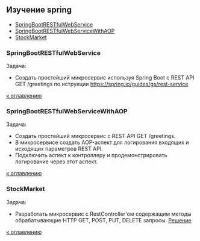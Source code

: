 ## Изучение spring
+ [SpringBootRESTfulWebService](readme.md#springbootrestfulwebservice)
+ [SpringBootRESTfulWebServiceWithAOP](readme.md#springbootrestfulwebservicewithaop)
+ [StockMarket](readme.md#stockmarket)

### SpringBootRESTfulWebService
Задача:
- Создать простейший микросервис используя Spring Boot c REST API GET /greetings по иструкции https://spring.io/guides/gs/rest-service

[к оглавлению](#readme)

### SpringBootRESTfulWebServiceWithAOP
Задача:
- Создать простейший микросервис с REST API GET /greetings. 
- В микросервисе создать AOP-аспект для логирования входящих и исходящих параметров REST API.
- Подключить аспект к контроллеру и продемонстрировать логирование через этот аспект.

[к оглавлению](#readme)

### StockMarket
Задача:
- Разработать микросервис c RestController'ом содержащим методы обрабатывающие HTTP GET, POST, PUT, DELETE запросы.
[Решение](https://github.com/vsokol/spring/tree/main/StockMarket)

[к оглавлению](#readme)
